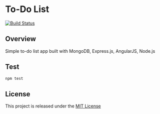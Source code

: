 # To-Do List
[![Build Status](https://travis-ci.org/nmuzychuk/todo-list.svg?branch=master)](https://travis-ci.org/nmuzychuk/todo-list)

## Overview
Simple to-do list app built with MongoDB, Express.js, AngularJS, Node.js

## Test
```bash
npm test
```

## License
This project is released under the [MIT License](LICENSE.txt)
